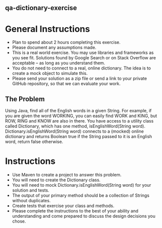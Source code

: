 ## qa-dictionary-exercise

# General Instructions
- Plan to spend about 2 hours completing this exercise.
- Please document any assumptions made.
- This is a real world exercise.  You may use libraries and frameworks as you see fit.  Solutions found by Google Search or on Stack Overflow are acceptable – as long as you understand them.
- You do not need to connect to a real, online dictionary.  The idea is to create a mock object to simulate this.
- Please send your solution as a zip file or send a link to your private GitHub repository, so that we can evaluate your work.

## The Problem

Using Java, find all of the English words in a given String.  For example, if you are given the word WORKING, you can easily find WORK and KING, but ROW, RING and KNOW are also in there.  You have access to a utility class called Dictionary, which has one method, isEnglishWord(String word).  Dictionary.isEnglishWord(String word) connects to a (mocked) online dictionary and returns Boolean true if the String passed to it is an English word, return false otherwise.

# Instructions
- Use Maven to create a project to answer this problem.
- You will need to create the Dictionary class.
- You will need to mock Dictionary.isEnglishWord(String word) for your solution and tests.
- The output of your primary method should be a collection of Strings without duplicates.
- Create tests that exercise your class and methods.
- Please complete the instructions to the best of your ability and understanding and come prepared to discuss the design decisions you chose.
